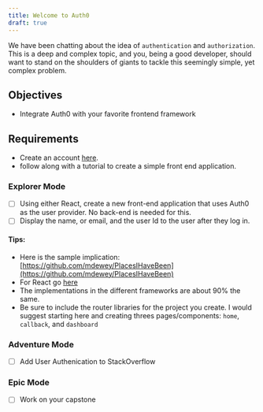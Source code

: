 ```yaml
---
title: Welcome to Auth0
draft: true
---
```


We have been chatting about the idea of `authentication` and `authorization`. This is a deep and complex topic, and you, being a good developer, should want to stand on the shoulders of giants to tackle this seemingly simple, yet complex problem. 



## Objectives

* Integrate Auth0 with your favorite frontend framework

## Requirements

- Create an account [here](https://auth0.com).
- follow along with a tutorial to create a simple front end application. 


### Explorer Mode

* [ ] Using either React, create a new front-end application that uses Auth0 as the user provider. No back-end is needed for this. 
* [ ] Display the name, or email, and the user Id to the user after they log in.

#### Tips:

- Here is the sample implication: [https://github.com/mdewey/PlacesIHaveBeen](https://github.com/mdewey/PlacesIHaveBeen)
- For React go [here](https://auth0.com/docs/quickstart/spa/react)
- The implementations in the different frameworks are about 90% the same. 
- Be sure to include the router libraries for the project you create. I would suggest starting here and creating threes pages/components: `home`, `callback`, and `dashboard`

### Adventure Mode

* [ ] Add User Authenication to StackOverflow

### Epic Mode

* [ ] Work on your capstone

